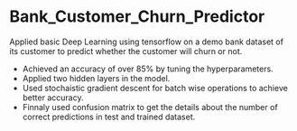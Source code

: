 # Bank_Customer_Churn_Predictor
Applied basic Deep Learning using tensorflow on a demo bank dataset of its customer to predict whether the customer will churn or not.

- Achieved an accuracy of over 85% by tuning the hyperparameters.
- Applied two hidden layers in the model.
- Used stochaistic gradient descent for batch wise operations to achieve better accuracy.
- Finnaly used confusion matrix to get the details about the number of correct predictions in test and trained dataset.
